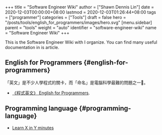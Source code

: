 +++
title = "Software Engineer Wiki"
author = ["Shawn Dennis Lin"]
date = 2020-12-03T00:00:00+08:00
lastmod = 2020-12-03T01:26:44+08:00
tags = ["programmer"]
categories = ["Tools"]
draft = false
hero = "/posts/tools/english_for_programmers/images/hero.svg"
[menu.sidebar]
  parent = "tools"
  weight = "auto"
  identifier = "software-engineer-wiki"
  name = "Software Engineer Wiki"
+++

This is the Software Engineer Wiki with I organize. You can find many useful documentation in is article.  

<!--more-->


## English for Programmers {#english-for-programmers}

「英文」是不少人學程式的關卡，而「命名」是電腦科學最難的問題之一:mag_right:。  

-   [《程式英文》 English for Programmers](https://github.com/EngTW/English-for-Programmers).


## Programming language {#programming-language}

-   [Learn X in Y minutes](https://learnxinyminutes.com/)
